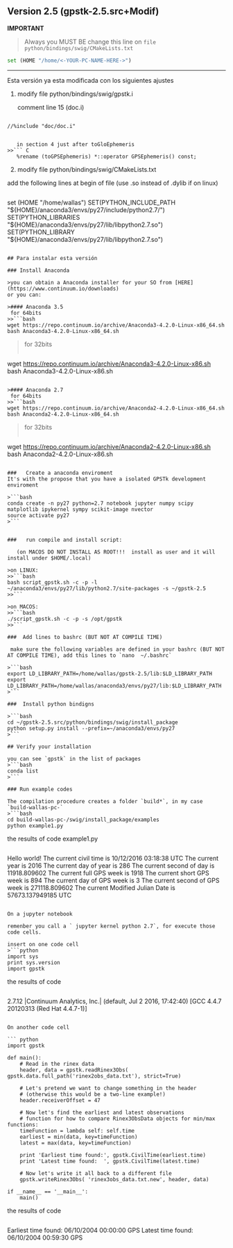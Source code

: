 ## Version 2.5 (gpstk-2.5.src+Modif)

**IMPORTANT**

>Always you MUST BE change this line on `file python/bindings/swig/CMakeLists.txt`
```python
set (HOME "/home/<-YOUR-PC-NAME-HERE->")
```
---

Esta versión ya esta modificada con los siguientes ajustes

1. modify file python/bindings/swig/gpstk.i

   comment line 15 (doc.i)
>>``` C
	//%include "doc/doc.i"
```

   in section 4 just after toGloEphemeris
>>``` C
   %rename (toGPSEphemeris) *::operator GPSEphemeris() const;
```

2.  modify file python/bindings/swig/CMakeLists.txt

   add the following lines at begin of file (use .so instead of .dylib if on linux)

>>```bash
set (HOME "/home/wallas")
SET(PYTHON_INCLUDE_PATH "${HOME}/anaconda3/envs/py27/include/python2.7/")
SET(PYTHON_LIBRARIES "${HOME}/anaconda3/envs/py27/lib/libpython2.7.so")
SET(PYTHON_LIBRARY "${HOME}/anaconda3/envs/py27/lib/libpython2.7.so")
```

## Para instalar esta versión

### Install Anaconda 

>you can obtain a Anaconda installer for your SO from [HERE](https://www.continuum.io/downloads)
or you can:

>#### Anaconda 3.5
 for 64bits
>>```bash
wget https://repo.continuum.io/archive/Anaconda3-4.2.0-Linux-x86_64.sh
bash Anaconda3-4.2.0-Linux-x86_64.sh 
```

>for 32bits
>>```bash
wget https://repo.continuum.io/archive/Anaconda3-4.2.0-Linux-x86.sh
bash Anaconda3-4.2.0-Linux-x86.sh 
```

>#### Anaconda 2.7
 for 64bits
>>```bash
wget https://repo.continuum.io/archive/Anaconda2-4.2.0-Linux-x86_64.sh
bash Anaconda2-4.2.0-Linux-x86_64.sh 
```

>for 32bits
>>```bash
wget https://repo.continuum.io/archive/Anaconda2-4.2.0-Linux-x86.sh
bash Anaconda2-4.2.0-Linux-x86.sh 
```

###   Create a anaconda enviroment 
It's with the propose that you have a isolated GPSTk development enviroment

>```bash
conda create -n py27 python=2.7 notebook jupyter numpy scipy matplotlib ipykernel sympy scikit-image nvector
source activate py27
>```


###   run compile and install script:

   (on MACOS DO NOT INSTALL AS ROOT!!!  install as user and it will install under $HOME/.local)

>on LINUX:
>>```bash
bash script_gpstk.sh -c -p -l ~/anaconda3/envs/py27/lib/python2.7/site-packages -s ~/gpstk-2.5
>>```

>on MACOS:
>>```bash
./script_gpstk.sh -c -p -s /opt/gpstk
>>```

###  Add lines to bashrc (BUT NOT AT COMPILE TIME)

 make sure the following variables are defined in your bashrc (BUT NOT AT COMPILE TIME), add this lines to `nano  ~/.bashrc`

>```bash
export LD_LIBRARY_PATH=/home/wallas/gpstk-2.5/lib:$LD_LIBRARY_PATH
export LD_LIBRARY_PATH=/home/wallas/anaconda3/envs/py27/lib:$LD_LIBRARY_PATH
>```

###  Install python bindigns

>```bash
cd ~/gpstk-2.5.src/python/bindings/swig/install_package
python setup.py install --prefix=~/anaconda3/envs/py27
>```

## Verify your installation

you can see `gpstk` in the list of packages
>```bash
conda list
>```

### Run example codes

The compilation procedure creates a folder `build*`, in my case `build-wallas-pc-`
>```bash
cd build-wallas-pc-/swig/install_package/examples
python example1.py 
```

the results of code example1.py
>```python
Hello world!
   The current civil time is 10/12/2016 03:18:38 UTC
   The current year is 2016
   The current day of year is 286
   The current second of day is 11918.809602
   The current full GPS week is 1918
   The current short GPS week is 894
   The current day of GPS week is 3
   The current second of GPS week is 271118.809602
   The current Modified Julian Date is 57673.137949185 UTC
```

On a jupyter notebook

remenber you call a ` jupyter kernel python 2.7`, for execute those code cells.

insert on one code cell
>```python
import sys
print sys.version
import gpstk
```

the results of code
>```bash
2.7.12 |Continuum Analytics, Inc.| (default, Jul  2 2016, 17:42:40) 
[GCC 4.4.7 20120313 (Red Hat 4.4.7-1)]
```

On another code cell

``` python
import gpstk

def main():
    # Read in the rinex data
    header, data = gpstk.readRinex3Obs( gpstk.data.full_path('rinex2obs_data.txt'), strict=True)

    # Let's pretend we want to change something in the header
    # (otherwise this would be a two-line example!)
    header.receiverOffset = 47

    # Now let's find the earliest and latest observations
    # function for how to compare Rinex3ObsData objects for min/max functions:
    timeFunction = lambda self: self.time
    earliest = min(data, key=timeFunction)
    latest = max(data, key=timeFunction)

    print 'Earliest time found:', gpstk.CivilTime(earliest.time)
    print 'Latest time found:  ', gpstk.CivilTime(latest.time)

    # Now let's write it all back to a different file
    gpstk.writeRinex3Obs( 'rinex3obs_data.txt.new', header, data)

if __name__ == '__main__':
    main()
```

the results of code

>```bash
Earliest time found: 06/10/2004 00:00:00 GPS
Latest time found:   06/10/2004 00:59:30 GPS
```
